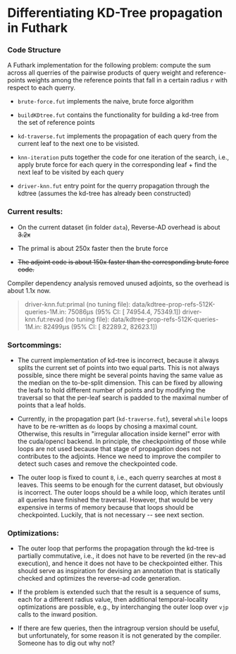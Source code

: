 # Differentiating KD-Tree propagation in Futhark

### Code Structure

A Futhark implementation for the following problem: compute the sum across all querries of the pairwise products of query weight and reference-points weights among the reference points that fall in a certain radius `r` with respect to each querry.

- `brute-force.fut` implements the naive, brute force algorithm

- `buildKDtree.fut` contains the functionality for building a kd-tree from the set of reference points

- `kd-traverse.fut` implements the propagation of each query from the current leaf to the next one to be visisted.

- `knn-iteration` puts together the code for one iteration of the search, i.e., apply brute force for each query in the corresponding leaf + find the next leaf to be visited by each query

- `driver-knn.fut` entry point for the querry propagation through the kdtree (assumes the kd-tree has already been constructed)

### Current results:

- On the current dataset (in folder `data`), Reverse-AD overhead is about ~~3.2x~~

- The primal is about 250x faster then the brute force

- ~~The adjoint code is about 150x faster than the corresponding brute force code.~~

Compiler dependency analysis removed unused adjoints, so the overhead is about 1.1x now.

> driver-knn.fut:primal (no tuning file):
> data/kdtree-prop-refs-512K-queries-1M.in:      75086μs (95% CI: [   74954.4,    75349.1])
> driver-knn.fut:revad (no tuning file):
> data/kdtree-prop-refs-512K-queries-1M.in:      82499μs (95% CI: [   82289.2,    82623.1])

### Sortcommings:

- The current implementation of kd-tree is incorrect, because it always splits the current set of points into two equal parts. This is not always possible, since there might be several points having the same value as the median on the to-be-split dimension. This can be fixed by allowing the leafs to hold different number of points and by modifying the traversal so that the per-leaf search is padded to the maximal number of points that a leaf holds.

- Currently, in the propagation part (`kd-traverse.fut`), several `while` loops have to be re-written as `do` loops by chosing a maximal count. Otherwise, this results in "irregular allocation inside kernel" error with the cuda/opencl backend.  In principle, the checkpointing of those while loops are not used because that stage of propagation does not contributes to the adjoints. Hence we need to improve the compiler to detect such cases and remove the checkpointed code.

- The outer loop is fixed to count `8`, i.e., each querry searches at most `8` leaves. This seems to be enough for the current dataset, but obviously is incorrect. The outer loops should be a while loop, which iterates until all queries have finished the traversal. However, that would be very expensive in terms of memory because that loops should be checkpointed. Luckily, that is not necessary -- see next section.

### Optimizations:

- The outer loop that performs the propagation through the kd-tree is partially commutative, i.e., it does not have to be reverted (in the rev-ad execution), and hence it does not have to be checkpointed either. This should serve as inspiration for devising an annotation that is statically checked and optimizes the reverse-ad code generation.

- If the problem is extended such that the result is a sequence of sums, each for a different radius value, then additional temporal-locality optimizations are possible, e.g., by interchanging the outer loop over `vjp` calls to the inward position.

- If there are few queries, then the intragroup version should be useful, but unfortunately, for some reason it is not generated by the compiler. Someone has to dig out why not?
